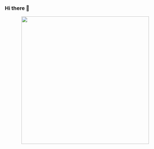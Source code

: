 ### Hi there 👋

<div id="header" align="center">
  <img src="https://media.giphy.com/media/Ws6T5PN7wHv3cY8xy8/giphy.gif" width="400"/>
</div>

<!--
**jmedeiros11/jmedeiros11** is a ✨ _special_ ✨ repository because its `README.md` (this file) appears on your GitHub profile.

Here are some ideas to get you started:

- 🔭 I’m currently working on stuff
- 🌱 I’m currently learning ...
- 👯 I’m looking to collaborate on ...
- 🤔 I’m looking for help with ...
- 💬 Ask me about ...
- 📫 How to reach me: ...
- 😄 Pronouns: ...
- ⚡ Fun fact: ...
-->
